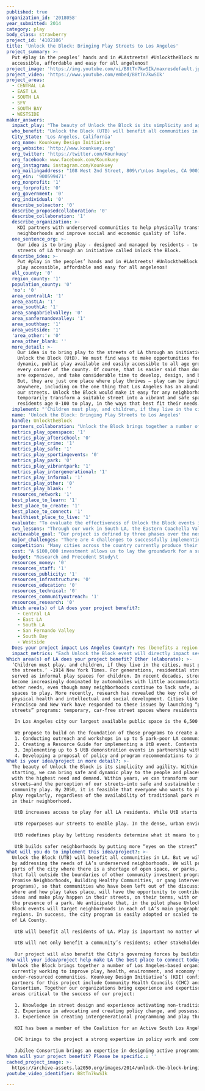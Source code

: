 ```yaml
---
published: true
organization_id: '2018058'
year_submitted: 2014
category: play
body_class: strawberry
project_id: '4102106'
title: 'Unlock the Block: Bringing Play Streets to Los Angeles'
project_summary: >-
  Put #play in the peoples’ hands and in #LAstreets! #UnlocktheBlock makes play
  accessible, affordable and easy for all angelenos!
project_image: 'https://img.youtube.com/vi/B8tTn7kwSIk/maxresdefault.jpg'
project_video: 'https://www.youtube.com/embed/B8tTn7kwSIk'
project_areas:
  - CENTRAL LA
  - EAST LA
  - SOUTH LA
  - SFV
  - SOUTH BAY
  - WESTSIDE
maker_answers:
  impact_play: "The beauty of Unlock the Block is its simplicity and agility. Within months of starting, we can bring safe and dynamic play to the people and places in LA with the highest need and demand. Within years, we can transform our streets—and the perception of our streets—into safe and sustainable spaces for community play. By 2050, it is feasible that everyone who wants to play can play regularly, regardless of the availability of traditional park resources in their neighborhood.  \r\n\r\nUtB increases access to play for all LA residents. While UtB starts in the City of LA, our ultimate goal is to replicate our model across LA County. Communities who currently lack adequate recreational spaces and programming will be able to creatively unlock new ways to play. UtB can be implemented by anyone, is low-cost, and can immediately increase access to safe and sustainable recreational opportunities across LA. UtB is not designed as a substitute for permanent parks; rather Unlock the Block builds on other efforts to increase park access by bringing open space to the front door of LA residents.\r\n\r\nUtB repurposes our streets to enable play. In the dense, urban environment of LA, a neighborhood street may be the only public space within walking distance for children and families. While streets are typically designed and used for vehicles only, there is great potential in reclaiming and sharing this space for other needs. UtB addresses one of these needs: play.\r\n\r\nUtB redefines play by letting residents determine what it means to play. Through direct community engagement we will simply ask residents of all ages how, when, and why they want to play and from their answers create new and innovative techniques for intergenerational play for all Angelenos. UtB will remind people of the infinite ways to engage with our community without the use of video games or social media and without traversing the city.\r\n\r\nUtB builds safer neighborhoods by putting more “eyes on the street” and increases social cohesion through promoting shared use of public space. Beyond the event itself, there is educational value in community members re-envisioning how their streets can be used. Play streets have the potential to increase awareness of the health and safety benefits of active transportation, like walking and bicycling. Furthering support for multimodal and safer streets through UtB, may also lead to other versions of play such as walking/jogging groups or bicycle clubs.\r\n"
  who_benefit: "Unlock the Block (UTB) will benefit all communities in LA. But we will begin by addressing the needs of LA’s underserved neighborhoods. We will prioritize parts of the city where there is a shortage of open space, or parks, and areas that fall outside the boundaries of other community investment programs (like Promise Neighborhoods, Building Healthy Communities, or gang intervention programs), so that communities who have been left out of the discussion on where and how play takes place, will have the opportunity to contribute their ideas and make play happen in their streets, on their terms, with or without the presence of a park. We anticipate that, in the pilot phase Unlock the Block events will target neighborhoods in each of LA’s main geographic regions. In success, the city program is easily adopted or scaled to cover all of LA County.\r\n\r\nUtB will benefit all residents of LA. Play is important no matter what stage you are in in life and UtB aims to create safe and sustainable spaces for all ages and abilities. Play stimulates intellectual and physical development in youth, but today’s youth often do not have sufficient opportunities for play (for example, LAUSD is being sued for providing insufficient physical education classes and many parents do not let their kids play outside because it is not safe). For adults, play promotes better health through physical activity and reduced stress. All residents will also benefit from the increased social connectivity and cooperation that results from playing together.\r\n\r\nUtB will not only benefit a community’s residents; other stakeholders, including business owners, school staff, church members, and community organizations, will be empowered and better-connected through UtB efforts. All groups will work together to create regular, on-going, age- and culturally- appropriate programs that benefit their neighborhood socially, physically, and economically. While we expect each demonstration event to be unique to its neighborhood, the lessons learned during the process will be used to guide other neighborhoods in creating their own UtB event and to determine the changes needed to help pilot neighborhoods sustain or adapt their UtB programs.\r\n\r\nOur project will also benefit the City’s governing forces by building positive, working relationships with residents that can spill-over into other Government-led change initiatives."
  City_State: 'Los Angeles, California'
  org_name: Kounkuey Design Initiative
  org_website: 'http://www.kounkuey.org'
  org_twitter: 'https://twitter.com/Kounkuey'
  org_facebook: www.facebook.com/Kounkuey
  org_instagram: instagram.com/Kounkuey
  org_mailingaddress: "108 West 2nd Street, 809\r\nLos Angeles, CA 90012"
  org_ein: '900599471'
  org_nonprofit: '1'
  org_forprofit: '0'
  org_government: '0'
  org_individual: '0'
  describe_soloactor: '0'
  describe_proposedcollaboration: '0'
  describe_collaboration: '1'
  describe_organization: >-
    KDI partners with underserved communities to help physically transform their
    neighborhoods and improve social and economic quality of life.
  one_sentence_org: >-
    Our idea is to bring play - designed and managed by residents - to the
    streets of LA through an initiative called Unlock the Block.
  describe_idea: >-
    Put #play in the peoples’ hands and in #LAstreets! #UnlocktheBlock makes
    play accessible, affordable and easy for all angelenos!
  all_county: '0'
  region_county: '1'
  population_county: '0'
  'no': '0'
  area_centralLA: '1'
  area_eastLA: '1'
  area_southLA: '1'
  area_sangabrielvalley: '0'
  area_sanfernandovalley: '1'
  area_southbay: '1'
  area_westside: '1'
  'area_other:': '0'
  area_other_blank: ''
  more_detail: >-
    Our idea is to bring play to the streets of LA through an initiative called
    Unlock the Block (UtB). We must find ways to make opportunities for safe and
    dynamic, public play available and easily accessible to all age groups, in
    every corner of the county. Of course, that is easier said than done – parks
    are expensive, and take considerable time to develop, design, and build.
    But, they are just one place where play thrives – play can be ignited almost
    anywhere, including on the one thing that Los Angeles has an abundance of –
    our streets. Unlock the Block would make it easy for any neighborhood to
    temporarily transform a suitable street into a vibrant and safe space for
    residents age 0-100 to play, in the ways that best fit their needs.
  implement: "‘Children must play, and children, if they live in the cities, must play in the streets.’ -1914 New York Times. For generations, residential streets served as informal play spaces for children. In recent decades, streets have become increasingly dominated by automobiles with little accommodation for other needs, even though many neighborhoods continue to lack safe, accessible spaces to play. More recently, research has revealed the key role of play in physical health and intellectual and social development. Cities like San Francisco and New York have responded to these issues by launching “play streets” programs: temporary, car-free street spaces where residents can play.\r\n\r\nIn Los Angeles city our largest available public space is the 6,500 mile street network that connects our communities. Over the last year the City has recognized the value of re-purposing streets into multimodal space through efforts like the Great Streets Initiative, People St, and Ciclavia.\r\n\r\nWe propose to build on the foundation of those programs to create a uniquely LA version of play streets called “Unlock the Block;” to do this we will enlist the help of our play “experts,” the children and families of LA. Over the next 12 months we will lay the foundation for a full-scale Unlock the Block (UtB) program by:\r\n1. Conducting outreach and workshops in up to 5 park-poor LA communities to understand how, where, and when residents want to play and help them envision up to 5 unique Unlock the Block demonstration events.\r\n2. Creating a Resource Guide for implementing a UtB event. Contents will include information on permit processes, logistics, programming and publicity, and a “Kit-of-Parts”- a box to be lent-out for any UtB event containing simple objects and activities that activate play and learning.\r\n3.  Implementing up to 5 UtB demonstration events in partnership with communities. Each event will reflect the unique wishes of the host community but examples of programming include art, dance, gaming, martial arts/yoga. Events will be limited to residential streets selected for minimal impact on vehicular traffic congestion.\r\n4.  Developing a proposal of policy and program recommendations to implement a citywide UtB program. This proposal will detail the need and feasibility of a play street program like UtB in LA and recommend a publicly-accessible, streamlined program housed by an appropriate city agency, to create sustainable access to temporary open space for all LA residents."
  name: 'Unlock the Block: Bringing Play Streets to Los Angeles'
  handle: UnlocktheBlock
  partners_collaboration: "Unlock the Block brings together a number of Los Angeles-based organizations currently working to improve play, health, environment, and economy for our under-resourced communities. Kounkuey Design Initiative’s (KDI) confirmed partners for this project include Community Health Councils (CHC) and Jubilee Consortium. Together our organizations bring experience and expertise in three areas critical to the success of our project:\r\n\r\n1. Knowledge in street design and experience activating non-traditional spaces for public use through a participatory design practice;\r\n2. Experience in advocating and creating policy change, and possession of relationships with policy makers;\r\n3. Experience in creating intergenerational programming and play throughout Los Angeles.\r\n\r\nKDI has been a member of the Coalition for an Active South Los Angeles (CASLA), led by CHC, for 2 years. Since late 2013, KDI and CHC have been working together (with 4 other organizations) on Free Lots Angeles, an initiative in South Los Angeles to transform vacant lots into active and productive community spaces. Over the past 2 years Jubilee Consortium and CHC, have worked together on a number of projects in Los Angeles, including a federally-funded chronic disease prevention effort.\r\n\r\nCHC brings to the project a strong expertise in policy work and community engagement. They have a wide presence and reputation among residents in the communities where we would like to pilot UtB, and also have relationships with City Council offices that can provide political support for making play accessible in park-poor communities. For more than two decades, CHC has been at the forefront of advocacy to eliminate health disparities by expanding healthcare coverage, increasing access to quality healthcare, and improving the built environment for under-resourced communities.\r\n\r\nJubilee Consortium brings an expertise in designing active programming for all ages in non-traditional venues throughout Los Angeles. Jubilee Consortium has offered low-cost physical fitness and nutrition programs in underserved neighborhoods since its founding in 2001. For the past two years, Jubilee Consortium has trained community members to become Health Advocates for their communities as part of the United for Health collaborative led by CHC. The Jubilee Consortium creates healthy and just neighborhoods through enrichment opportunities and leadership programs centered on healthy lifestyles."
  metrics_play_openspace: '1'
  metrics_play_afterschool: '0'
  metrics_play_crime: '1'
  metrics_play_safe: '1'
  metrics_play_sportingevents: '0'
  metrics_play_park: '0'
  metrics_play_vibrantpark: '1'
  metrics_play_intergenerational: '1'
  metrics_play_informal: '1'
  metrics_play_other: '0'
  metrics_play_blank: ''
  resources_network: '1'
  best_place_to_learn: '1'
  best_place_to_create: '1'
  best_place_to_connect: '1'
  healthiest_place_to_live: '1'
  evaluate: "To evaluate the effectiveness of Unlock the Block events in improving 2050 play metrics, we will implement participant surveys in conjunction with the residents and community stakeholders who help to organize each event. Those who attend the event will be asked about their basic demographic characteristics (age, race/ethnicity, gender); and these characteristics will be compared to census tract data to determine how representative the participants are of the neighborhood population. These findings, along with per capita attendance numbers, will speak to the effectiveness of these events in providing access to play space (Metric 1). \r\n\r\nParticipants will also be asked how far they live from the Unlock the Block event. To assess resident perspectives on the efficacy of these events in improving the number and quality of informal places to play in their neighborhood (Metric 2), participants in the pilot events will be asked to rate their likelihood of attending future events, their opinion on the quality of the event, and for suggestions to improve future Unlock the Block play events in their neighborhood. \r\n\r\nRespondents will be asked to assess how appropriate the event was for the preferences, cultures, talents, and needs of their particular neighborhood, which will be used as an indicator of the “vibrancy” of the play space provided by the Unlock the Block event (Metric 3). \r\n\r\nIntergenerational play (Metric 4) will be assessed by examining the age distribution of participants, as well as asking those who joined in the Unlock the Block event whether they participated in play or activities during the event with someone 20 or more years older or younger than themselves. \r\n\r\nThe potential for Unlock the Block events to reduce per capita crime rates (Metric 5) and increase the percentage of residents who feel safe in their neighborhoods (Metric 6) will be assessed utilizing standard measures of perceived community safety. Participants will be asked to assess whether and how the event impacted their feelings of safety, security, and neighborhood cohesion."
  two_lessons: "Through our work in South LA, the Eastern Coachella Valley, and the informal settlements of Kenya, we have learned key lessons about developing underutilized public spaces through a community-driven process.\r\n\r\nWe have learned that the communities we work with, regardless of the location, are more informed about the issues affecting their neighborhood than even the most competent outsider. What underserved communities typically lack is access to the technical expertise and resources needed to implement the change they deem necessary. We take this understanding into our approach to Unlock the Block. Rather than design a viable play streets program in Los Angeles with a team of “technical experts”, we propose to ask the residents in the pilot communities to help us define and shape a program that will work and is desirable. Our role is to add technical expertise in design and implementation, connect the community to new resources, and incorporate residents’ ideas into policy recommendations that allow us to ultimately make play accessible, affordable, and easy for every community in LA.  \r\n\r\nCoordinating the Free Lots Angeles community engagement process taught us another influential lesson about our city. Through conversation and observation we now know that LA residents are ready, willing, and desiring to engage with their streets in multimodal ways. Through participation in informal street-based activities across the city and formal programs like CicLAvia and People St, residents demonstrate that LA’s streets are not just for driving--they are for walking and biking, they are for selling and eating food, and most importantly they are for connecting with community through play and conversation. \r\n\r\nResidents are not the only ones who are looking at LA’s streets through these alternative lenses – LA City departments and officials are supporting and/or implementing many of the new programs that allow residents to access and engage with our street network; policymakers have created new programs that allow residents to choose how streets can be used as public spaces temporarily, periodically, and permanently. We apply this understanding to our proposal for Unlock the Block and look to build on the existing programs and momentum to “normalize” the idea that streets can be used for non-driving activities. The more popularized and institutionalized these “alternative-use” programs become, the more positive community impact our streets can create."
  achievable_goal: "Our project is defined by three phases over the next 12 months.\r\n\r\nPhase I (approx. 5 months): Community and city engagement.\r\nIn this phase the Unlock the Block project team will:\r\n\r\nA. Conduct community workshops in up to five different park-poor communities to introduce the potential of activating play space on residential streets. Based on identified potential locations, participatory design workshops will be conducted with stakeholders and residents living adjacent to event locations, to design the physical and social programming for the proposed play street.\r\n      - Workshops will be publicized to local stakeholders, including but not limited to: existing block groups, resident associations, local service organizations, parent groups, schools, youth, etc.\r\n      - Workshop participants interested in the play streets program will then take a leadership role (“community leaders”) in identifying potential locations and programming for a demonstration event.\r\n\r\nThe project team will also:\r\n\r\nB. Engage appropriate City departments to clarify the appropriate permitting process and provide permit process training to community leaders.\r\nC. Research any similar projects occurring in Los Angeles to identify potential partnership opportunities        \r\nD. Document engagement and bureaucratic processes for future policy recommendations.\r\n\r\nPhase II (approx. 5 months): Prototype development.\r\nIn this phase the project team will:\r\n\r\nA. Work with community leaders to secure permits, locations, and programming for demonstration events\r\nB. Design innovative and creative play objects and activities to make up a lendable Kit-of-Parts for use at demonstration events\r\nC. Produce up to five Unlock the Block demonstration events\r\nD. Publicize upcoming Unlock the Block events to community and stakeholders\r\n        - Invite representatives from city agencies\r\n        - Document event planning process for future policy recommendations\r\n\r\nPhase III (approx. 2 months): Policy recommendations and sustainability.\r\nIn this phase the project team will:\r\n\r\nA. Provide opportunities for community leaders to present their experiences and recommendations\r\nB. Develop policy and program recommendations for the City of LA to adopt a formalized play street program like UtB and streamlined application process\r\n    - Include finalized Unlock the Block Resource Guide\r\nC. Present recommendations to appropriate city departments or agencies for adoption"
  major_challenges: "There are 4 challenges to successfully implementing Unlock the Block:\r\n\r\n1. Overcoming Permitting Bureaucracy.\r\nThe city currently has a costly, complicated permitting process for hosting events on city streets, not well known to the average resident. Our work is to research and document the existing process in order to inform our proposal for a streamlined, alternative permitting process. The project team will rely on existing relationships with City Departments to create an ongoing conversation about improving the street permitting process to facilitate Unlock the Block events.\r\n\r\n2. Ensuring safety while keeping costs low and accessible to all communities.\r\nVehicular streets have many inherent dangers, some of which still exist even after vehicles have been prohibited. Participating residents and stakeholders will receive education and guidance on: the concept of repurposing streets as open space, the logistics of converting a street including street selection criteria, and how to manage vehicular traffic and parking on event day. Road closure and traffic safety signage will be a required element of each event and can be housed in the “Kit-of-Parts” available to coordinating residents. Physical barriers such as portable planters or street blockades will also be required and available for each event.\r\n\r\n3. Avoiding Project overlap with similar efforts.\r\nThe project team will embark on research and due diligence to ensure that other similar projects are not occurring in the 5 target areas for demonstration events. However, if similar efforts are identified, the team will look for opportunities to form partnerships.\r\n\r\n4. Securing Stakeholder buy-in.\r\nWith Los Angeles’ car dominant culture, the project team expects to encounter some resistance to closing down one or more streets to promote play. To close a street, 51% of stakeholders in the closure area need to provide their consent. We expect that some residents may agree with the idea behind Unlock the Block, but may not want an event on the streets where they drive, park, and live. Our goal is to help people understand the benefits of a one-day or multi-hour closure to repurpose a street into a shared play space. The design of our project process – one centered on iterative community participation - engages residents from the initial stages of the planning process until the re-opening of the street closure to ensure that their interests and concerns are addressed."
  competition: "Many cities across the country currently produce their own version of play streets in their local communities. Two “big city” examples, New York and San Francisco, each have play street initiatives resulting from partnerships started between city agencies and local non-profit organizations initiated in recent years. New York’s program operates during July and August. San Francisco operates “Sunday Streets” during the summer and fall and recently incorporated a “Play Streets for All” element.\r\n\r\nIn Los Angeles, there are several examples of open street events, as summarized below:\r\n- CicLAvia: 5-6 hours/day, 3-4 Sundays/year (spring, fall), 6-8 miles\r\n- Festivals/Carnivals:\t8-10 hours/day, Varies throughout year, 1-4 blocks\r\n- Block Parties: 4-8 hours/day, Varies throughout year, 1-2 blocks\r\n- Farmer’s Markets: 3-6 hours/day, 1-2 times/week (regular schedule),\t1-3 blocks\r\n\r\nNot listed in the table above is the LA DOT’s People St program, which redesigns existing street space to create one of three public spaces: plaza, “parklet” or bicycle corral. Unlike an open street event, People St design treatments are interim and 24/7, although they are less permanent than a capital project or installation.\r\n\r\nAlso not listed is the Free Lots Angeles effort to activate vacant lots for community benefit. The collaborative uses community engagement and city permitting processes to temporarily transform vacant lots into active public spaces for economy, social exchange, and physical engagement. This differs from the proposed Unlock the Block program in that it is focused on vacant properties, not streets or right-of-ways.\r\nThere are currently no formalized play street programs in Los Angeles. Unlock the Block will build on the success of the events described above. What makes UtB unique is that demonstration projects will be located in park-poor LA neighborhoods and informed by community members wanting, but lacking, safe, accessible places to play on a less-formal, more-frequent basis. \r\n\r\nThis project also seeks to build a sustainable opportunity for accessible play space through policy recommendations to institutionalize the play streets program as an accessible citywide (and ultimately countywide) program. Program recommendation will also include incentives or subsidies for park-poor neighborhood applicants to ensure that any formal programs developed in the future will not simulate the same barriers that exist today for neighborhoods with limited resources."
  cost: "A $100,000 investment allows us to lay the groundwork for a successful roll-out of a full-scale Unlock the Block program by researching, planning and implementing up to five demonstration events of varying scale. Because of the growing interest among Los Angeles city officials and residents to explore alternative ways to enhance our streets, this is the opportune time to invest in the Unlock the Block initiative.\r\n\r\nSpecifically, we will:\r\n1. Research existing play street programs and comparable programs locally and nationally to identify best practices, program funding sources, challenges and strengths, and partnership opportunities with complementary programs. The $10,000 budgeted will cover staff time, informational materials, mileage, travel, phone, and other expenses.\r\n\r\n2. Hold community workshops in up to five neighborhoods to help stakeholders determine play needs and interests. Expenses of $22,500 will cover refreshments, childcare, translation services, outreach work, presentation materials, meeting space fees, staff time, and other expenses.\r\n\r\n3. Engage with city officials to determine existing permitting processes, foster buy-in, assist with event planning, identify potential obstacles, and build political capital needed for implementation and sustainability. The $7,500 costs include staff time, mileage, phones, and presentation materials.\r\n\r\n4. Create a Kit-of-Parts with a variety of materials to foster play activities for different ages. The $10,000 expense includes development, construction, and/or purchase cost for materials.\r\n\r\n5. Implement up to five UtB demonstration events. The $15,000 expense includes refreshments, promotional materials, staff event coordination, insurance, permit and vendor fees, event rentals, and other expenses.\r\n\r\n6. Monitor and evaluate planning and implementation process. The budget includes $10,000 to design and implement a creative monitoring and evaluation process for the first 12 months, as well as for community member evaluations of the events and planning process.\r\n\r\n7. Document Unlock the Block. We will visually document planning meetings and the events themselves to assist with evaluation and promotion of Unlock the Block’s sustainability. The cost is $10,000.\r\n\r\n8. Develop a program and policy recommendation paper that identifies policy changes needed and next steps to implement a city-scale play street program like Unlock the Block. The $10,000 includes staff time, design, and printing fees."
  budget: "Research and Precedent Study\t                                10,000\r\nCommunity Engagement + Workshopping\t                22,500\r\nPolitical Advocacy and Coalition Building\t                  7,500\r\nResource Guide + Kit of Parts\t                                10,000\r\nUnlock the Block Demonstration Events (up to 5)\t15,000\r\nMonitoring and Evaluation Program\t                        10,000\r\nDocumentation and Information Dissemination\t10,000\r\nProgram and Policy Recommendation\t                10,000\r\n"
  resources_money: '0'
  resources_staff: '1'
  resources_publicity: '1'
  resources_infrastructure: '0'
  resources_education: '0'
  resources_technical: '0'
  resources_communityoutreach: '1'
  resources_research: '0'
  Which area(s) of LA does your project benefit?:
    - Central LA
    - East LA
    - South LA
    - San Fernando Valley
    - South Bay
    - Westside
  Does your project impact Los Angeles County?: Yes (benefits a region of LA County)
  impact_metrics: "Each Unlock the Block event will directly impact several of the 2050 play metrics: 1. Access to open space and park facilities, 2. Number/quality of informal spaces for play, 3. Number of residents with easy access to a “vibrant” park, 4. Intergenerational play opportunities, 5. Per capita crime rates, and 6. Perceived neighborhood safety. \r\n\r\nUnlock the Block events will have a positive impact on Metric 1 because each event transforms a readily-accessible street space into an active and vibrant public space. This design enables even the most park-poor communities to easily access and play in safe and convenient open space, and because an Unlock the Block event can take place almost anywhere, these events can provide all residents a temporary park and play space within ¼ mile of their residence. \r\n\r\nMetric 2 will be impacted by the flexible nature of these events - the number of city blocks that could be converted to play streets through Unlock the Block is almost limitless; as such, the initiative will exponentially increase the number and quality of informal play spaces. \r\n\r\nUnlock the Block events will improve access to “vibrant” parks (Metric 3) because they are designed and customized by community members to reflect preferences, cultures, talents, and needs particular to each area, resulting in an inherently “vibrant” play space. \r\n\r\nIntergenerational play opportunities (Metric 4) will be improved because each community participating in Unlock the Block will receive a kit of parts that includes components to ignite activity and play for all age groups and encourages a range of intergenerational play opportunities. For example, there may be child-appropriate items like street chalk and jump ropes alongside items like a bingo-game that may be enjoyed by all age groups, or storybooks that encourage older adults and young children to come together and read.  Programming ideas will also span the ages with art activities, dance parties, and exercise classes designed for young and old residents to participate in together. \r\n\r\nActivating streets and connecting neighbors are well-known methods of reducing crime, thus impacting both per capita crime rates and perceived neighborhood safety (Metrics 5 and 6). By filling the streets with people, activities, new social connections, and temporary infrastructure, criminal activity is pushed out and replaced by feelings of security and connectedness."
Which area(s) of LA does your project benefit? Other (elaborate): >-
  ‘Children must play, and children, if they live in the cities, must play in
  the streets.’ -1914 New York Times. For generations, residential streets
  served as informal play spaces for children. In recent decades, streets have
  become increasingly dominated by automobiles with little accommodation for
  other needs, even though many neighborhoods continue to lack safe, accessible
  spaces to play. More recently, research has revealed the key role of play in
  physical health and intellectual and social development. Cities like San
  Francisco and New York have responded to these issues by launching “play
  streets” programs: temporary, car-free street spaces where residents can play.
   
   In Los Angeles city our largest available public space is the 6,500 mile street network that connects our communities. Over the last year the City has recognized the value of re-purposing streets into multimodal space through efforts like the Great Streets Initiative, People St, and Ciclavia.
   
   We propose to build on the foundation of those programs to create a uniquely LA version of play streets called “Unlock the Block;” to do this we will enlist the help of our play “experts,” the children and families of LA. Over the next 12 months we will lay the foundation for a full-scale Unlock the Block (UtB) program by:
   1. Conducting outreach and workshops in up to 5 park-poor LA communities to understand how, where, and when residents want to play and help them envision up to 5 unique Unlock the Block demonstration events.
   2. Creating a Resource Guide for implementing a UtB event. Contents will include information on permit processes, logistics, programming and publicity, and a “Kit-of-Parts”- a box to be lent-out for any UtB event containing simple objects and activities that activate play and learning.
   3. Implementing up to 5 UtB demonstration events in partnership with communities. Each event will reflect the unique wishes of the host community but examples of programming include art, dance, gaming, martial arts/yoga. Events will be limited to residential streets selected for minimal impact on vehicular traffic congestion.
   4. Developing a proposal of policy and program recommendations to implement a citywide UtB program. This proposal will detail the need and feasibility of a play street program like UtB in LA and recommend a publicly-accessible, streamlined program housed by an appropriate city agency, to create sustainable access to temporary open space for all LA residents.
What is your idea/project in more detail?: >-
  The beauty of Unlock the Block is its simplicity and agility. Within months of
  starting, we can bring safe and dynamic play to the people and places in LA
  with the highest need and demand. Within years, we can transform our
  streets—and the perception of our streets—into safe and sustainable spaces for
  community play. By 2050, it is feasible that everyone who wants to play can
  play regularly, regardless of the availability of traditional park resources
  in their neighborhood. 
   
   UtB increases access to play for all LA residents. While UtB starts in the City of LA, our ultimate goal is to replicate our model across LA County. Communities who currently lack adequate recreational spaces and programming will be able to creatively unlock new ways to play. UtB can be implemented by anyone, is low-cost, and can immediately increase access to safe and sustainable recreational opportunities across LA. UtB is not designed as a substitute for permanent parks; rather Unlock the Block builds on other efforts to increase park access by bringing open space to the front door of LA residents.
   
   UtB repurposes our streets to enable play. In the dense, urban environment of LA, a neighborhood street may be the only public space within walking distance for children and families. While streets are typically designed and used for vehicles only, there is great potential in reclaiming and sharing this space for other needs. UtB addresses one of these needs: play.
   
   UtB redefines play by letting residents determine what it means to play. Through direct community engagement we will simply ask residents of all ages how, when, and why they want to play and from their answers create new and innovative techniques for intergenerational play for all Angelenos. UtB will remind people of the infinite ways to engage with our community without the use of video games or social media and without traversing the city.
   
   UtB builds safer neighborhoods by putting more “eyes on the street” and increases social cohesion through promoting shared use of public space. Beyond the event itself, there is educational value in community members re-envisioning how their streets can be used. Play streets have the potential to increase awareness of the health and safety benefits of active transportation, like walking and bicycling. Furthering support for multimodal and safer streets through UtB, may also lead to other versions of play such as walking/jogging groups or bicycle clubs.
What will you do to implement this idea/project?: >-
  Unlock the Block (UTB) will benefit all communities in LA. But we will begin
  by addressing the needs of LA’s underserved neighborhoods. We will prioritize
  parts of the city where there is a shortage of open space, or parks, and areas
  that fall outside the boundaries of other community investment programs (like
  Promise Neighborhoods, Building Healthy Communities, or gang intervention
  programs), so that communities who have been left out of the discussion on
  where and how play takes place, will have the opportunity to contribute their
  ideas and make play happen in their streets, on their terms, with or without
  the presence of a park. We anticipate that, in the pilot phase Unlock the
  Block events will target neighborhoods in each of LA’s main geographic
  regions. In success, the city program is easily adopted or scaled to cover all
  of LA County.
   
   UtB will benefit all residents of LA. Play is important no matter what stage you are in in life and UtB aims to create safe and sustainable spaces for all ages and abilities. Play stimulates intellectual and physical development in youth, but today’s youth often do not have sufficient opportunities for play (for example, LAUSD is being sued for providing insufficient physical education classes and many parents do not let their kids play outside because it is not safe). For adults, play promotes better health through physical activity and reduced stress. All residents will also benefit from the increased social connectivity and cooperation that results from playing together.
   
   UtB will not only benefit a community’s residents; other stakeholders, including business owners, school staff, church members, and community organizations, will be empowered and better-connected through UtB efforts. All groups will work together to create regular, on-going, age- and culturally- appropriate programs that benefit their neighborhood socially, physically, and economically. While we expect each demonstration event to be unique to its neighborhood, the lessons learned during the process will be used to guide other neighborhoods in creating their own UtB event and to determine the changes needed to help pilot neighborhoods sustain or adapt their UtB programs.
   
   Our project will also benefit the City’s governing forces by building positive, working relationships with residents that can spill-over into other Government-led change initiatives.
How will your idea/project help make LA the best place to connect today? In LA2050?: >-
  Unlock the Block brings together a number of Los Angeles-based organizations
  currently working to improve play, health, environment, and economy for our
  under-resourced communities. Kounkuey Design Initiative’s (KDI) confirmed
  partners for this project include Community Health Councils (CHC) and Jubilee
  Consortium. Together our organizations bring experience and expertise in three
  areas critical to the success of our project:
   
   1. Knowledge in street design and experience activating non-traditional spaces for public use through a participatory design practice;
   2. Experience in advocating and creating policy change, and possession of relationships with policy makers;
   3. Experience in creating intergenerational programming and play throughout Los Angeles.
   
   KDI has been a member of the Coalition for an Active South Los Angeles (CASLA), led by CHC, for 2 years. Since late 2013, KDI and CHC have been working together (with 4 other organizations) on Free Lots Angeles, an initiative in South Los Angeles to transform vacant lots into active and productive community spaces. Over the past 2 years Jubilee Consortium and CHC, have worked together on a number of projects in Los Angeles, including a federally-funded chronic disease prevention effort.
   
   CHC brings to the project a strong expertise in policy work and community engagement. They have a wide presence and reputation among residents in the communities where we would like to pilot UtB, and also have relationships with City Council offices that can provide political support for making play accessible in park-poor communities. For more than two decades, CHC has been at the forefront of advocacy to eliminate health disparities by expanding healthcare coverage, increasing access to quality healthcare, and improving the built environment for under-resourced communities.
   
   Jubilee Consortium brings an expertise in designing active programming for all ages in non-traditional venues throughout Los Angeles. Jubilee Consortium has offered low-cost physical fitness and nutrition programs in underserved neighborhoods since its founding in 2001. For the past two years, Jubilee Consortium has trained community members to become Health Advocates for their communities as part of the United for Health collaborative led by CHC. The Jubilee Consortium creates healthy and just neighborhoods through enrichment opportunities and leadership programs centered on healthy lifestyles.
Whom will your project benefit? Please be specific.: ''
cached_project_image: >-
  https://archive-assets.la2050.org/images/2014/unlock-the-block-bringing-play-streets-to-los-angeles/img.youtube.com/vi/B8tTn7kwSIk/maxresdefault.jpg
youtube_video_identifier: B8tTn7kwSIk

---
```

